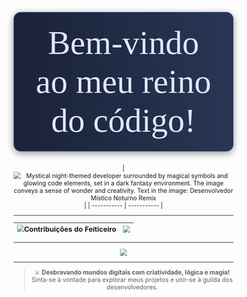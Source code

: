 <div align="center">

<!-- Adiciona EB Garamond via Google Fonts -->
<link href="https://fonts.googleapis.com/css2?family=EB+Garamond:wght@700&display=swap" rel="stylesheet">

<!-- Box estilizada para o título -->
<div style="
  font-family: 'EB Garamond', serif;
  font-size: 5.5em;
  background: linear-gradient(90deg, #1a2238 0%, #283655 100%);
  color: #e0e6f7;
  border-radius: 16px;
  padding: 24px 32px;
  margin-bottom: 16px;
  box-shadow: 0 4px 16px #1a223880;
  border: 2px solid #283655;
  display: inline-block;
">
  Bem-vindo ao meu reino do código!
</div>

<br/>

<div align="center">

| ![Mystical night-themed developer surrounded by magical symbols and glowing code elements, set in a dark fantasy environment. The image conveys a sense of wonder and creativity. Text in the image: Desenvolvedor Místico Noturno Remix](https://github.com/Mvapmarcus/ReadmeGithub/blob/c851b510c1d7b98ad501930a75cf6018a27b9138/github_image/20250806_1339_Desenvolvedor%20M%C3%ADstico%20Noturno_remix_01k203xeeqey4b3eps092avyd3.png) |
| ----------- | ----------- |

<hr/>

| ![Contribuições do Feiticeiro](https://github-contributor-stats.vercel.app/api?username=SEU_USUARIO&limit=5&theme=midnight-purple&combine_all_yearly_contributions=true&hide_border=true) | <img src="https://user-images.githubusercontent.com/74038190/212750155-3ceddfbd-19d3-40a3-87af-8d329c8323c4.gif"> |
| ----------- | ----------- |

<hr/>

<div align="center">
  <a href="https://skillicons.dev">
    <img src="https://skillicons.dev/icons?i=git,javascript,typescript,react,nodejs,python,java,postgresql,azure,linux,vue,materialui,cypress,selenium,arduino" />
  </a>
  <br />
</div>

</div>

---

> ⚔️ **Desbravando mundos digitais com criatividade, lógica e magia!**  
> Sinta-se à vontade para explorar meus projetos e unir-se à guilda dos desenvolvedores.
